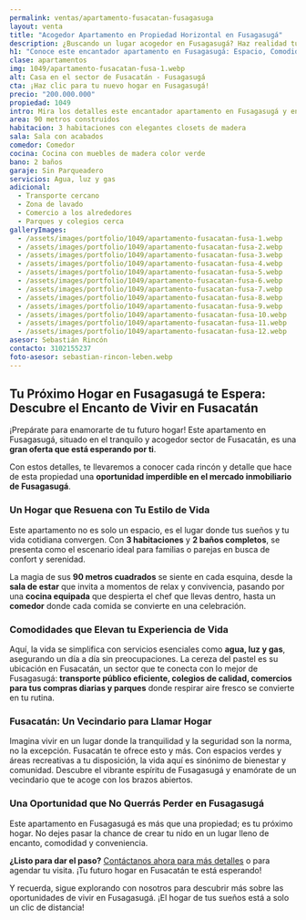 ```yaml
---
permalink: ventas/apartamento-fusacatan-fusagasuga
layout: venta
title: "Acogedor Apartamento en Propiedad Horizontal en Fusagasugá"
description: ¿Buscando un lugar acogedor en Fusagasugá? Haz realidad tu sueño de vivir en este encantador lugar en el sector Fusacatán. ¡Contáctanos hoy mismo!
h1: "Conoce este encantador apartamento en Fusagasugá: Espacio, Comodidad y Cercania"
clase: apartamentos
img: 1049/apartamento-fusacatan-fusa-1.webp
alt: Casa en el sector de Fusacatán - Fusagasugá
cta: ¡Haz clic para tu nuevo hogar en Fusagasugá!
precio: "200.000.000"
propiedad: 1049
intro: Mira los detalles este encantador apartamento en Fusagasugá y encuentra tu nuevo hogar en Fusacatán.
area: 90 metros construidos
habitacion: 3 habitaciones con elegantes closets de madera 
sala: Sala con acabados 
comedor: Comedor 
cocina: Cocina con muebles de madera color verde 
bano: 2 baños 
garaje: Sin Parqueadero
servicios: Agua, luz y gas 
adicional:
  - Transporte cercano
  - Zona de lavado
  - Comercio a los alrededores
  - Parques y colegios cerca
galleryImages:
  - /assets/images/portfolio/1049/apartamento-fusacatan-fusa-1.webp
  - /assets/images/portfolio/1049/apartamento-fusacatan-fusa-2.webp
  - /assets/images/portfolio/1049/apartamento-fusacatan-fusa-3.webp
  - /assets/images/portfolio/1049/apartamento-fusacatan-fusa-4.webp
  - /assets/images/portfolio/1049/apartamento-fusacatan-fusa-5.webp
  - /assets/images/portfolio/1049/apartamento-fusacatan-fusa-6.webp
  - /assets/images/portfolio/1049/apartamento-fusacatan-fusa-7.webp
  - /assets/images/portfolio/1049/apartamento-fusacatan-fusa-8.webp
  - /assets/images/portfolio/1049/apartamento-fusacatan-fusa-9.webp
  - /assets/images/portfolio/1049/apartamento-fusacatan-fusa-10.webp
  - /assets/images/portfolio/1049/apartamento-fusacatan-fusa-11.webp
  - /assets/images/portfolio/1049/apartamento-fusacatan-fusa-12.webp
asesor: Sebastián Rincón
contacto: 3102155237
foto-asesor: sebastian-rincon-leben.webp
---
```

## Tu Próximo Hogar en Fusagasugá te Espera: Descubre el Encanto de Vivir en Fusacatán

¡Prepárate para enamorarte de tu futuro hogar! Este apartamento en Fusagasugá, situado en el tranquilo y acogedor sector de Fusacatán, es una **gran oferta que está esperando por ti**.

Con estos detalles, te llevaremos a conocer cada rincón y detalle que hace de esta propiedad una **oportunidad imperdible en el mercado inmobiliario de Fusagasugá**.

### Un Hogar que Resuena con Tu Estilo de Vida

Este apartamento no es solo un espacio, es el lugar donde tus sueños y tu vida cotidiana convergen. Con **3 habitaciones** y **2 baños completos**, se presenta como el escenario ideal para familias o parejas en busca de confort y serenidad.

La magia de sus **90 metros cuadrados** se siente en cada esquina, desde la **sala de estar** que invita a momentos de relax y convivencia, pasando por una **cocina equipada** que despierta el chef que llevas dentro, hasta un **comedor** donde cada comida se convierte en una celebración.

### Comodidades que Elevan tu Experiencia de Vida

Aquí, la vida se simplifica con servicios esenciales como **agua, luz y gas**, asegurando un día a día sin preocupaciones. La cereza del pastel es su ubicación en Fusacatán, un sector que te conecta con lo mejor de Fusagasugá: **transporte público eficiente, colegios de calidad, comercios para tus compras diarias y parques** donde respirar aire fresco se convierte en tu rutina.

### Fusacatán: Un Vecindario para Llamar Hogar

Imagina vivir en un lugar donde la tranquilidad y la seguridad son la norma, no la excepción. Fusacatán te ofrece esto y más. Con espacios verdes y áreas recreativas a tu disposición, la vida aquí es sinónimo de bienestar y comunidad. Descubre el vibrante espíritu de Fusagasugá y enamórate de un vecindario que te acoge con los brazos abiertos.

### Una Oportunidad que No Querrás Perder en Fusagasugá

Este apartamento en Fusagasugá es más que una propiedad; es tu próximo hogar. No dejes pasar la chance de crear tu nido en un lugar lleno de encanto, comodidad y conveniencia.

**¿Listo para dar el paso?** [Contáctanos ahora para más detalles](#asesor) o para agendar tu visita. ¡Tu futuro hogar en Fusacatán te está esperando!

Y recuerda, sigue explorando con nosotros para descubrir más sobre las oportunidades de vivir en Fusagasugá. ¡El hogar de tus sueños está a solo un clic de distancia!
